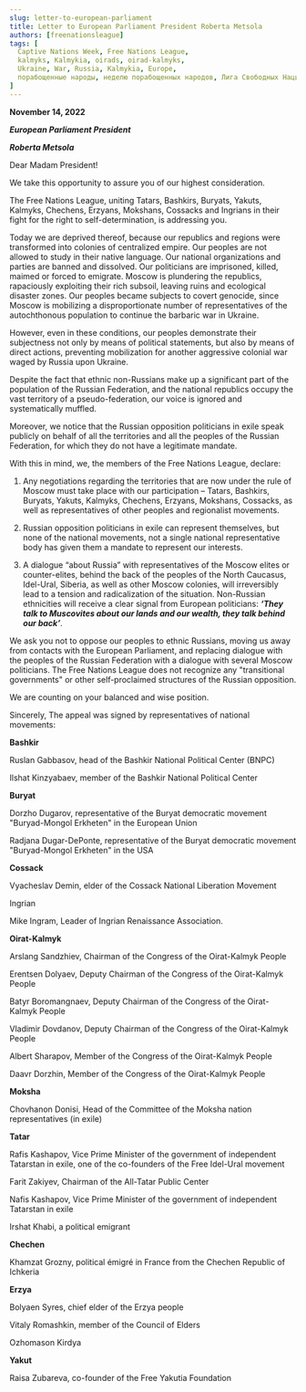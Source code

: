 ```yaml
---
slug: letter-to-european-parliament
title: Letter to European Parliament President Roberta Metsola
authors: [freenationsleague]
tags: [
  Captive Nations Week, Free Nations League,
  kalmyks, Kalmykia, oirads, oirad-kalmyks,
  Ukraine, War, Russia, Kalmykia, Europe,
  порабощенные народы, неделю порабощенных народов, Лига Свободных Наций, калмыки, Калмыкия, Украина, Война, Россия, Европа
]
---
```


<head>
  <title>Free Kalmykia - Letter to European Parliament President Roberta Metsola</title>
  <meta
    name="twitter:card"
    content="summary_large_image"
  />
  <meta
    name="description"
    content="They talk to Muscovites about our lands and our wealth, they talk behind our back. We ask you not to oppose our peoples to ethnic Russians, moving us away from contacts with the European Parliament, and replacing dialogue with the peoples of the Russian Federation with a dialogue with several Moscow politicians."
    key="desc"
  />
  <meta property="og:title" content="Letter to European Parliament President Roberta Metsola" />
  <meta
    property="og:description"
    content="They talk to Muscovites about our lands and our wealth, they talk behind our back. We ask you not to oppose our peoples to ethnic Russians, moving us away from contacts with the European Parliament, and replacing dialogue with the peoples of the Russian Federation with a dialogue with several Moscow politicians."
  />
  <meta property="og:type" content="article" />
  <meta property="og:url" content="https://docs.freekalmykia.org/blog/letter-to-european-parliament" />
  <meta
    property="og:image"
    content="https://docs.freekalmykia.org/img/social/metsola.jpg"
  />
  <link rel="icon" type="image/png" href="./favicon.png" />
</head>

**November 14, 2022**

***European Parliament President***

***Roberta Metsola***

Dear Madam President!

We take this opportunity to assure you of our highest consideration.

The Free Nations League, uniting Tatars, Bashkirs, Buryats, Yakuts, Kalmyks, Chechens, Erzyans, Mokshans, Cossacks and Ingrians in their fight for the right to self-determination, is addressing you.

Today we are deprived thereof, because our republics and regions  were transformed  into colonies of centralized empire. Our peoples are not allowed to study in their native language. Our national organizations and parties are banned and dissolved. Our politicians are imprisoned, killed, maimed or forced to emigrate. Moscow is plundering the republics, rapaciously exploiting their rich subsoil, leaving ruins and ecological disaster zones. Our peoples became subjects to covert genocide, since Moscow is mobilizing a disproportionate number of representatives of the autochthonous population to continue the barbaric war in Ukraine.

However, even in these conditions, our peoples demonstrate their subjectness not only by means of political statements, but also by means of  direct actions, preventing mobilization for another aggressive colonial war waged by Russia upon  Ukraine.

Despite the fact that ethnic non-Russians make up a significant part of the population of the Russian Federation, and the national republics occupy the vast territory of a pseudo-federation, our voice is ignored and systematically muffled.

Moreover, we notice  that the Russian opposition politicians in exile speak publicly on behalf of all the territories and all the peoples of the Russian Federation, for which they do not have a legitimate  mandate.

With this in mind, we, the members of the Free Nations League, declare:

1. Any negotiations regarding the territories that are now under the rule of Moscow must take place with our participation – Tatars, Bashkirs, Buryats, Yakuts, Kalmyks, Chechens, Erzyans, Mokshans, Cossacks, as well as representatives of other peoples and regionalist movements.

2. Russian opposition politicians in exile can represent themselves, but none of the national movements, not a single national representative body has given them a mandate to represent our interests.

3. A dialogue “about Russia” with representatives of the Moscow elites or counter-elites, behind the back of the peoples of the North Caucasus, Idel-Ural, Siberia, as well as other Moscow colonies, will irreversibly lead to a tension and radicalization of the situation. Non-Russian ethnicities   will receive a clear signal from European politicians: ***‘They talk to Muscovites about our lands and our wealth, they talk behind our back’***.

We ask you not to oppose our peoples to ethnic Russians, moving us away from contacts with the European Parliament, and replacing dialogue with the peoples of the Russian Federation with a dialogue with several Moscow politicians. The Free Nations League does not recognize any "transitional governments" or other self-proclaimed structures of the Russian opposition.

We are counting on your balanced and wise position.

Sincerely,
The appeal was signed by representatives of national movements:

**Bashkir**

Ruslan Gabbasov, head of the Bashkir National Political Center (BNPC)

Ilshat Kinzyabaev, member of the Bashkir National Political Center

**Buryat**

Dorzho Dugarov, representative of the Buryat democratic movement "Buryad-Mongol Erkheten" in the European Union

Radjana Dugar-DePonte, representative of the Buryat democratic movement "Buryad-Mongol Erkheten" in the USA

**Cossack**

Vyacheslav Demin, elder of the Cossack National Liberation Movement

Ingrian 

Mike Ingram, Leader of Ingrian Renaissance Association.

**Oirat-Kalmyk**

Arslang Sandzhiev, Chairman of the Congress of the Oirat-Kalmyk People

Erentsen Dolyaev, Deputy Chairman of the Congress of the Oirat-Kalmyk People

Batyr Boromangnaev, Deputy Chairman of the Congress of the Oirat-Kalmyk People

Vladimir Dovdanov, Deputy Chairman of the Congress of the Oirat-Kalmyk People

Albert Sharapov, Member of the Congress of the Oirat-Kalmyk People

Daavr Dorzhin, Member of the Congress of the Oirat-Kalmyk People

**Moksha**

Chovhanon Donisi, Head of the Committee of the Moksha nation representatives (in exile)

**Tatar**

Rafis Kashapov, Vice Prime Minister of the government of independent Tatarstan in exile, one of the co-founders of the Free Idel-Ural movement

Farit Zakiyev, Chairman of the All-Tatar Public Center

Nafis Kashapov, Vice Prime Minister of the government of independent Tatarstan in exile

Irshat Khabi, a political emigrant

**Chechen**

Khamzat Grozny, political émigré in France from the Chechen Republic of Ichkeria

**Erzya**

Bolyaen Syres, chief elder of the Erzya people

Vitaly Romashkin, member of the Council of Elders

Ozhomason Kirdya

**Yakut**

Raisa Zubareva, co-founder of the Free Yakutia Foundation